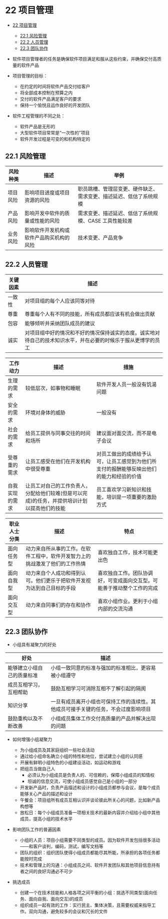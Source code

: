 # 22 项目管理

- [22 项目管理](#22-%E9%A1%B9%E7%9B%AE%E7%AE%A1%E7%90%86)
  - [22.1 风险管理](#221-%E9%A3%8E%E9%99%A9%E7%AE%A1%E7%90%86)
  - [22.2 人员管理](#222-%E4%BA%BA%E5%91%98%E7%AE%A1%E7%90%86)
  - [22.3 团队协作](#223-%E5%9B%A2%E9%98%9F%E5%8D%8F%E4%BD%9C)

- 软件项目管理者的任务是确保软件项目满足和服从这些约束，并确保交付高质量的软件产品
- 项目管理的目标：
  - 在约定的时间将软件产品交付给客户
  - 将全部成本控制在预算之内
  - 交付的软件产品满足客户的要求
  - 保持一个愉悦且运作良好的开发团队
- 软件工程管理的不同之处：
  - 软件产品是无形的
  - 大型软件项目常常是“一次性的”项目
  - 软件开发过程是可变的和机构特定的

## 22.1 风险管理

风险种类 | 描述 | 举例
--- | --- | ---
项目风险 | 影响项目进度或项目资源的风险 | 职员跳槽、管理层变更、硬件缺乏、需求变更、描述延迟、低估了系统规模
产品风险 | 影响开发中软件的质量或性能的风险 | 需求变更、描述延迟、低估了系统规模、CASE 工具性能较差
业务风险 | 影响软件开发机构或软件产品购买机构的风险 | 技术变更、产品竞争

## 22.2 人员管理

关键因素 | 描述
--- | ---
一致性 | 对项目组的每个人应该同等对待
尊重 | 尊重每个人有不同的技能，所有成员都应该有机会做出贡献
包容 | 能够倾听并采纳团队成员的建议
诚实 | 对项目组中好的情况和不好的情况保持诚实的态度。诚实地对待自己的技术知识水平，并在必要的时候乐于服从更博学的员工

工作动力 | 描述 | 措施
--- | --- | ---
生理的需求 | 较低层次，如事物和睡眠 | 软件开发人员一般没有饥渴问题
安全的需求 | 环境对身体的威胁 | 一般没有
社会的需求 | 给员工提供与同事交往的时间和场所 | 建议面对面交流，而不是电子会议
受尊重的需求 | 让员工感受在他们在开发机构中很受尊重 | 对员工做出的成绩给予认可，让员工感觉到为他们所支付的报酬能够反映出他们的能力和经验的价值
自我实现的需求 | 让员工对自己的工作负责人，分配给他们较难(但是可以完成)的任务，并提供培训计划以提高他们的技能 | 员工喜欢学习新知识和技能，培训是一项重要的激励方式

职业人士分类 | 描述 | 特点
--- | --- | ---
面向任务型 | 动力来自所从事的工作。在软件工程中，软件开发智力上的挑战激发了他们的工作热情 | 喜欢独自工作，技术可能更出色
面向自我型 | 动力来自个人成功和得到认可。他们更乐于把软件开发视为达到自己目标的手段 | 喜欢独自工作。团队协调好，可变成面向交互型。可能善于推动整个工作的完成
面向交互型 | 动力来自同事们的存在和协作 | 喜欢小组作业。更利于小组内部的交流沟通

## 22.3 团队协作

- 小组具有凝聚力的好处

好处 | 描述
--- | ---
能够建立小组自己的质量标准 | 小组一致同意的标准与强加的标准相比，更容易被小组遵守
成员互相学习，互相帮助 | 鼓励互相学习可消除互相不了解引起的隔阂
知识分享 | 一旦有成员离开小组也可保持工作的连续性。其他成员可接手关键的任务，不会过度影响项目
鼓励重构以及不断改善 | 小组成员集体工作交付高质量的产品并解决出现的问题

- 如何增强小组凝聚力
  - 为小组成员及其家庭组织一些社会活动
  - 通过给小组命名确立小组的特性和地位，尝试建立小组的认同感
  - 开展有鲜明小组特色的小组建设活动，如运动和游戏
  - 把组员当做自己人
    - 必须认为小组成员是负责人的、可信赖的，保障小组成员的知情权
    - 坦诚的信息交流，可使小组成员感觉自己是小组的一部分
  - 开发新产品时，负责产品描述和设计的小组成员都参与会议，是每个成员能够关心产品的描述和设计
  - 午餐会：项目组所有成员互相认识并谈论彼此所关心的问题，比如新产品构想等
  - 放松日：每个小组成员准备一项相关技术的最新内容并介绍给小组中其他成员，提高小组的技术水平

- 影响团队工作的普遍因素
  - 小组的人员：项目小组需要不同类型的成员。因为软件开发包括很多活动——和客户谈判，编码，测试，编写文档等
  - 团队的组织：组织团队使得小组成员都能尽其所能，所承担的各项任务都能按时完成
  - 技术和管理上的沟通：小组成员之间、软件开发团队和其他项目信息持有者之间的良好沟通必不可少

- 挑选成员
  - 创建一个在技术技能和人格各项之间平衡的小组：挑选不同类型(面向任务、面向自我、面向交互)的成员
  - 组织成员一起有效的工作：实行民主、集体决策，且需要权威来指导工作。双向沟通，避免较多的会议和冗长的文件
